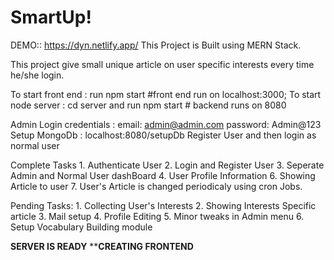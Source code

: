 # SmartUp!
DEMO:: https://dyn.netlify.app/
This Project is Built using MERN Stack.

This project give small unique article on user specific interests every time he/she login.

To start front end : run npm start  #front end run on localhost:3000;
To start node server : cd server and  run npm start # backend runs on 8080

Admin Login credentials : email: admin@admin.com password: Admin@123
Setup MongoDb : localhost:8080/setupDb
Register User and then login as normal user

Complete Tasks 1. Authenticate User
               2. Login and Register User
               3. Seperate Admin and Normal User dashBoard
               4. User Profile Information
               6. Showing Article to user
               7. User's Article is changed periodicaly using cron Jobs.

Pending Tasks: 1. Collecting User's Interests
               2. Showing Interests Specific article
               3. Mail setup
               4. Profile Editing 
               5. Minor tweaks in Admin menu
               6. Setup Vocabulary Building module
			   

****************SERVER IS READY****************
****************CREATING FRONTEND**************
